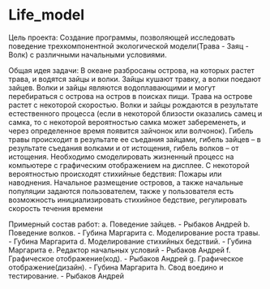 # Life_model


Цель проекта: Создание программы, позволяющей исследовать поведение трехкомпонентной экологической модели(Трава - Заяц - Волк) с различными начальными условиями.

Общая идея задачи:
В океане разбросаны острова, на которых растет трава, и водятся зайцы и волки. Зайцы кушают травку, а волки поедают зайцев. Волки и зайцы являются водоплавающими и могут перебираться с острова на остров в поисках пищи. Трава на острове растет с некоторой скоростью. Волки и зайцы рождаются в результате естественного процесса (если в некоторой близости оказались самец и самка, то с некоторой  вероятностью самка может забеременеть, и через определенное время появится зайчонок или волчонок). Гибель травы происходит в результате ее съедания зайцами, гибель зайцев – в результате съедания волками и от истощения, гибель волков – от истощения. Необходимо смоделировать жизненный процесс на компьютере с графическим отображением на дисплее. С некоторой вероятностью происходят стихийные бедствия: Пожары или наводнения. Начальное размещение островов, а также начальные популяции задаются пользователем, также у пользователя есть возможность инициализировать стихийное бедствие, регулировать скорость течения времени

Примерный состав работ:
a.	Поведение зайцев. - Рыбаков Андрей
b.	Поведение волков. - Губина Маргарита
c.	Моделирование роста травы. - Губина Маргарита
d.	Моделирование стихийных бедствий. - Губина Маргарита
e.  Редактор начальных условий - Рыбаков Андрей
f.	Графическое отображение(код). - Рыбаков Андрей
g.  Графическое отображение(дизайн). - Губина Маргарита
h.	Свод воедино и тестирование. - Рыбаков Андрей
